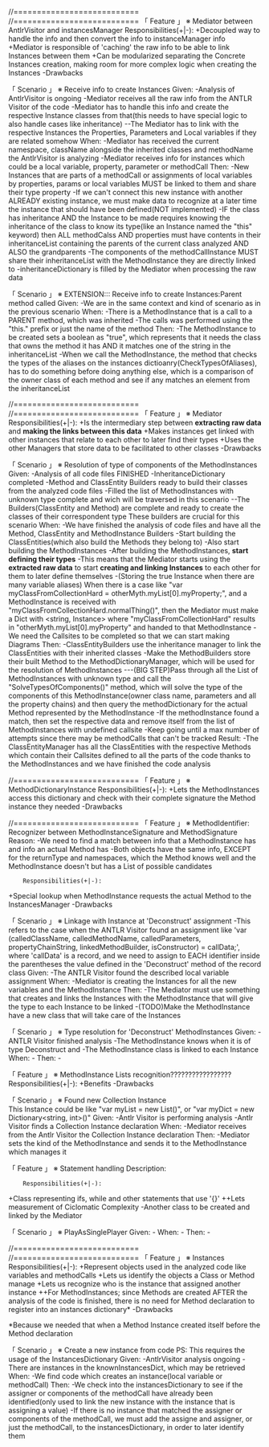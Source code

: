 //===========================  
//===========================  「 Feature 」     ※ Mediator between AntlrVisitor and instancesManager
        Responsibilities(+|-):
+Decoupled way to handle the info and then convert the info to instanceManager info
+Mediator is responsible of 'caching' the raw info to be able to link Instances between them
+Can be modularized separating the Concrete Instances creation, making room for more complex logic when creating the Instances
-Drawbacks

「 Scenario 」     ※ Receive info to create Instances
Given:
        -Analysis of AntlrVisitor is ongoing
        -Mediator receives all the raw info from the ANTLR Visitor of the code 
        -Mediator has to handle this info and create the respective Instance classes from that(this needs to have special logic to also handle cases like inheritance)
        --The Mediator has to link with the respective Instances the Properties, Parameters and Local variables if they are related somehow
When:
        -Mediator has received the current namespace, className alongside the inherited classes and methodName the AntlrVisitor is analyzing
        -Mediator receives info for instances which could be a local variable, property, parameter or methodCall
Then:
        -New Instances that are parts of a methodCall or assignments of local variables by properties, params or local variables MUST be linked to them and share their type property
                -If we can't connect this new instance with another ALREADY existing instance, we must make data to recognize at a later time the instance that should have been defined(NOT implemented)
        -IF the class has inheritance AND the Instance to be made requires knowing the inheritance of the class to know its type(like an Instance named the "this" keyword) then ALL methodCalss AND properties must have contents in their inheritanceList containing the parents of the current class analyzed AND ALSO the grandparents
                -The components of the methodCallInstance MUST share their inheritanceList with the MethodInstance they are directly linked to
        -inheritanceDictionary is filled by the Mediator when processing the raw data

「 Scenario 」     ※ EXTENSION::: Receive info to create Instances:Parent method called
Given:
        -We are in the same context and kind of scenario as in the previous scenario
When:
        -There is a MethodInstance that is a call to a PARENT method, which was inherited
        -The calls was performed using the "this." prefix or just the name of the method
Then:
        -The MethodInstance to be created sets a boolean as "true", which represents that it needs the class that owns the method it has AND it matches one of the string in the inheritanceList
        -When we call the MethodInstance, the method that checks the types of the aliases on the instances dictioanry(CheckTypesOfAliases), has to do something before doing anything else, which is a comparison of the owner class of each method and see if any matches an element from the inheritanceList

//===========================  
//===========================   「 Feature 」     ※ Mediator
        Responsibilities(+|-):
+Is the intermediary step between **extracting raw data** and **making the links between this data**
+Makes instances get linked with other instances that relate to each other to later find their types
+Uses the other Managers that store data to be facilitated to other classes
-Drawbacks

「 Scenario 」     ※ Resolution of type of components of the MethodInstances
Given:
        -Analysis of all code files FINISHED
        -InheritanceDictionary completed
        -Method and ClassEntity Builders ready to build their classes from the analyzed code files
        -Filled the list of MethodInstances with unknown type complete and wich will be traversed in this scenario
        --The Builders(ClassEntity and Method) are complete and ready to create the classes of their correspondent type
                These builders are crucial for this scenario
When:
        -We have finished the analysis of code files and have all the Method, ClassEntity and MethodInstance Builders
        -Start building the ClassEntities(which also build the Methods they belong to)
        -Also start building the MethodInstances
        -After building the MethodInstances, **start defining their types**
                -This means that the Mediator starts using the **extracted raw data** to start **creating and linking Instances** to each other for them to later define themselves 
                -(Storing the true Instance when there are many variable aliases) When there is a case like "var myClassFromCollectionHard = otherMyth.myList[0].myProperty;", and a MethodInstance is received with "myClassFromCollectionHard.normalThing()", then the Mediator must make a Dict with <string, Instance> where "myClassFromCollectionHard" results in "otherMyth.myList[0].myProperty" and handed to that MethodInstance
        -We need the Callsites to be completed so that we can start making Diagrams
Then:
        -ClassEntityBuilders use the inheritance manager to link the ClassEntities with their inherited classes
        -Make the MethodBuilders store their built Method to the MethodDictionaryManager, which will be used for the resolution of MethodInstances
        ---(BIG STEP)Pass through all the List of MethodInstances with unknown type and call the "SolveTypesOfComponents()" method, which will solve the type of the components of this MethodInstance(owner class name, parameters and all the property chains) and then query the methodDictionary for the actual Method represented by the MethodInstance
                -If the methodInstance found a match, then set the respective data and remove itself from the list of MethodInstances with undefined callsite
        -Keep going until a max number of attempts since there may be methodCalls that can't be tracked
Result:
        -The ClassEntityManager has all the ClassEntities with the respective Methods which contain their Callsites defined to all the parts of the code thanks to the MethodInstances and we have finished the code analysis


//===========================   「 Feature 」     ※ MethodDictionaryInstance
        Responsibilities(+|-):
+Lets the MethodInstances access this dictionary and check with their complete signature the Method instance they needed
-Drawbacks


//===========================   「 Feature 」     ※ MethodIdentifier: Recognizer between MethodInstanceSignature and MethodSignature
        Reason:
-We need to find a match between info that a MethodInstance has and info an actual Method has
-Both objects have the same info, EXCEPT for the returnType and namespaces, which the Method knows well and the MethodInstance doesn't but has a List of possible candidates

        Responsibilities(+|-):
+Special lookup when MethodInstance requests the actual Method to the InstancesManager
-Drawbacks


「 Scenario 」     ※ Linkage with Instance at 'Deconstruct' assignment
-This refers to the case when the ANTLR Visitor found an assignment like 'var (calledClassName, calledMethodName, calledParameters, propertyChainString, linkedMethodBuilder, isConstructor) = callData;', where 'callData' is a record, and we need to assign to EACH identifier inside the parentheses the value defined in the 'Deconstruct' method of the record class
Given:
        -The ANTLR Visitor found the described local variable assignment
When:
        -Mediator is creating the Instances for all the new variables and the MethodInstance
Then:
        -The Mediator must use something that creates and links the Instances with the MethodInstance that will give the type to each Instance to be linked
        -(TODO)Make the MethodInstance have a new class that will take care of the Instances

「 Scenario 」     ※ Type resolution for 'Deconstruct' MethodInstances
Given:
        -ANTLR Visitor finished analysis
        -The MethodInstance knows when it is of type Deconstruct and 
        -The MethodInstance class is linked to each Instance
When:
        -
Then:
        -


「 Feature 」     ※ MethodInstance Lists recognition?????????????????
        Responsibilities(+|-):
+Benefits
-Drawbacks


「 Scenario 」     ※ Found new Collection Instance  
This Instance could be like "var myList = new List<int>()", or "var myDict = new Dictionary<string, int>()"
Given:
        -Antlr Visitor is performing analysis
        -Antlr Visitor finds a Collection Instance declaration
When:
        -Mediator receives from the Antlr Visitor the Collection Instance declaration
Then:
        -Mediator sets the kind of the MethodInstance and sends it to the MethodInstance which manages it

「 Feature 」     ※ Statement handling
        Description:


        Responsibilities(+|-):
+Class representing ifs, while and other statements that use '{}'
++Lets measurement of Ciclomatic Complexity
-Another class to be created and linked by the Mediator


「 Scenario 」     ※ PlayAsSinglePlayer
Given:
        -
When:
        -
Then:
        -















//===========================  
//===========================  「 Feature 」     ※ Instances
        Responsibilities(+|-):
+Represent objects used in the analyzed code like variables and methodCalls
+Lets us identify the objects a Class or Method manage
+Lets us recognize who is the instance that assigned another instance
++For MethodInstances; since Methods are created AFTER the analysis of the code is finished, there is no need for Method declaration to register into an instances dictionary*
-Drawbacks

*Because we needed that when a Method Instance created itself before the Method declaration

「 Scenario 」     ※ Create a new instance from code
PS: This requires the usage of the InstancesDictionary
Given:
        -AntlrVisitor analysis ongoing
        -There are instances in the knownInstancesDict, which may be retrieved
When:
        -We find code which creates an instance(local variable or methodCall)
Then:
        -We check into the instancesDictionary to see if the assigner or components of the methodCall have already been 
        identified(only used to link the new instance with the instance that is assigning a value)
        -If there is no instance that matched the assigner or components of the methodCall, we must add the assigne and assigner, or just the methodCall, to the instancesDictionary, in order to later identify them
